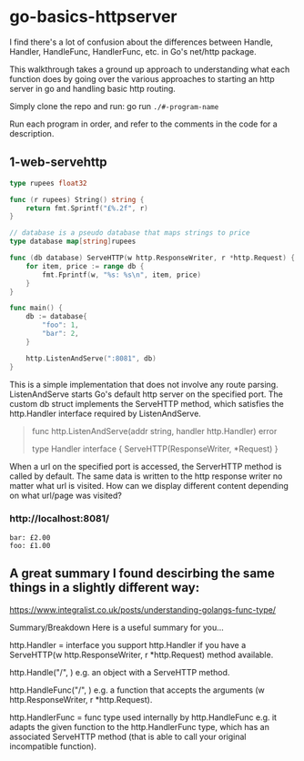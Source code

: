 # go-basics-httpserver

I find there's a lot of confusion about the differences between Handle, Handler, HandleFunc, HandlerFunc, etc. in Go's net/http package.

This walkthrough takes a ground up approach to understanding what each function does by going over the various approaches to starting an http server in go and handling basic http routing.

Simply clone the repo and run: go run `./#-program-name`

Run each program in order, and refer to the comments in the code for a description.

## 1-web-servehttp


```go
type rupees float32

func (r rupees) String() string {
	return fmt.Sprintf("£%.2f", r)
}

// database is a pseudo database that maps strings to price
type database map[string]rupees

func (db database) ServeHTTP(w http.ResponseWriter, r *http.Request) {
	for item, price := range db {
		fmt.Fprintf(w, "%s: %s\n", item, price)
	}
}

func main() {
	db := database{
		"foo": 1,
		"bar": 2,
	}

	http.ListenAndServe(":8081", db)
}
```

This is a simple implementation that does not involve any route parsing.
ListenAndServe starts Go's default http server on the specified port.
The custom db struct implements the ServeHTTP method, which satisfies the http.Handler interface required by ListenAndServe.

> func http.ListenAndServe(addr string, handler http.Handler) error
> 
> type Handler interface {
> 	ServeHTTP(ResponseWriter, *Request)
> }

When a url on the specified port is accessed, the ServerHTTP method is called by default.
The same data is written to the http response writer no matter what url is visited.
How can we display different content depending on what url/page was visited?

### http://localhost:8081/

```
bar: £2.00
foo: £1.00
```

## A great summary I found descirbing the same things in a slightly different way:
https://www.integralist.co.uk/posts/understanding-golangs-func-type/

Summary/Breakdown
Here is a useful summary for you…

http.Handler = interface
you support http.Handler if you have a ServeHTTP(w http.ResponseWriter, r *http.Request) method available.

http.Handle("/", <give me something that supports the http.Handler interface>)
e.g. an object with a ServeHTTP method.

http.HandleFunc("/", <give me any function with the same signature as ServeHTTP >)
e.g. a function that accepts the arguments (w http.ResponseWriter, r *http.Request).

http.HandlerFunc = func type used internally by http.HandleFunc
e.g. it adapts the given function to the http.HandlerFunc type, which has an associated ServeHTTP method (that is able to call your original incompatible function).
